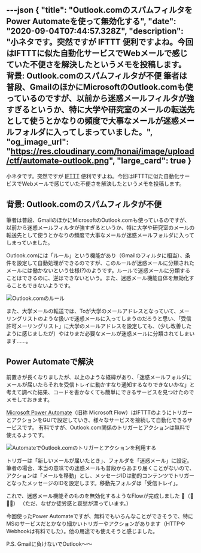 ---json
{
  "title": "Outlook.comのスパムフィルタをPower Automateを使って無効化する",
  "date": "2020-09-04T07:44:57.328Z",
  "description": "小ネタです。突然ですが IFTTT 便利ですよね。今回はIFTTTに似た自動化サービスでWebメールで感じていた不便さを解決したというメモを投稿します。  背景: Outlook.comのスパムフィルタが不便  筆者は普段、GmailのほかにMicrosoftのOutlook.comも使っているのですが、以前から迷惑メールフィルタが強すぎるというか、特に大学や研究室のメールの転送先として使うとかなりの頻度で大事なメールが迷惑メールフォルダに入ってしまっていました。",
  "og_image_url": "https://res.cloudinary.com/honai/image/upload/ctf/automate-outlook.png",
  "large_card": true
}
---

小ネタです。突然ですが [IFTTT](https://ifttt.com/) 便利ですよね。今回はIFTTTに似た自動化サービスでWebメールで感じていた不便さを解決したというメモを投稿します。

## 背景: Outlook.comのスパムフィルタが不便

筆者は普段、GmailのほかにMicrosoftのOutlook.comも使っているのですが、以前から迷惑メールフィルタが強すぎるというか、特に大学や研究室のメールの転送先として使うとかなりの頻度で大事なメールが迷惑メールフォルダに入ってしまっていました。

Outlook.comには「ルール」という機能があり（Gmailのフィルタに相当）、条件を設定して自動処理ができるのですが、このルールが迷惑メールに分類されたメールには働かないという仕様(?)のようです。ルールで迷惑メールに分類することはできるのに、逆はできないという。また、迷惑メール機能自体を無効化することもできないようです。

![Outlook.comのルール](https://res.cloudinary.com/honai/image/upload/f_auto/ctf/outlook-com-rule.png)

また、大学メールの転送では、Toが大学のメールアドレスとなっていて、メーリングリストのような扱いで迷惑メールに入ってしまうのだろうと思い、「受信許可メーリングリスト」に大学のメールアドレスを設定しても、（少し改善したように感じましたが）やはりまだ必要なメールが迷惑メールに分類されてしまいます……。

## Power Automateで解決

前置きが長くなりましたが、以上のような経緯があり、「迷惑メールフォルダにメールが届いたらそれを受信トレイに動かすなり通知するなりできないかな」と考えて調べた結果、コードを書かなくても簡単にできるサービスを見つけたのでメモしておきます。

[Microsoft Power Automate](https://flow.microsoft.com/)（旧称 Microsoft Flow）はIFTTTのようにトリガーとアクションをGUIで設定していき、様々なサービスを接続して自動化できるサービスです。
有料ですが、Outlook.com関係のトリガーとアクションは無料で使えるようです。

![AutomateでOutlook.comのトリガーとアクションを利用する](https://res.cloudinary.com/honai/image/upload/f_auto/ctf/automate-outlook-2.png)

トリガーは「新しいメールが届いたとき」、フォルダを「迷惑メール」に設定。
筆者の場合、本当の意味での迷惑メールも普段からあまり届くことがないので、アクションは「メールを移動」とし、メッセージIDは動的コンテンツでトリガーとなったメッセージのIDを設定します。移動先フォルダは「受信トレイ」。

これで、迷惑メール機能そのものを無効化するようなFlowが完成しました 🎉（🤔🤔🤔）
（ただ、なぜか徒労感と哀愁が漂っています。）

今回使ったPower Automateですが、無料でもいろんなことができそうで、特にMSのサービスだとかなり細かいトリガーやアクションがあります（HTTPやWebhookは有料でした）。他の用途でも使えそうと感じました。

P.S. Gmailに負けないでOutlook～～
